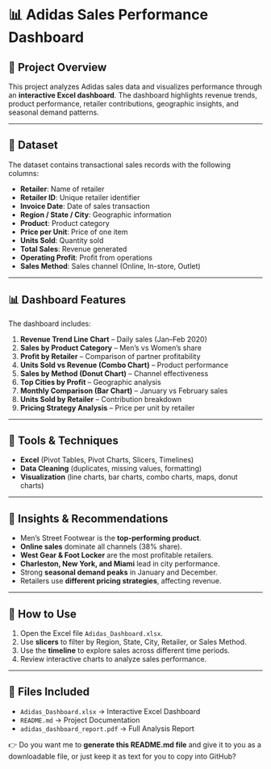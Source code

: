 
# 📊 Adidas Sales Performance Dashboard

## 📌 Project Overview

This project analyzes Adidas sales data and visualizes performance through an **interactive Excel dashboard**. The dashboard highlights revenue trends, product performance, retailer contributions, geographic insights, and seasonal demand patterns.

---

## 📂 Dataset

The dataset contains transactional sales records with the following columns:

* **Retailer**: Name of retailer
* **Retailer ID**: Unique retailer identifier
* **Invoice Date**: Date of sales transaction
* **Region / State / City**: Geographic information
* **Product**: Product category
* **Price per Unit**: Price of one item
* **Units Sold**: Quantity sold
* **Total Sales**: Revenue generated
* **Operating Profit**: Profit from operations
* **Sales Method**: Sales channel (Online, In-store, Outlet)

---

## 📊 Dashboard Features

The dashboard includes:

1. **Revenue Trend Line Chart** – Daily sales (Jan–Feb 2020)
2. **Sales by Product Category** – Men’s vs Women’s share
3. **Profit by Retailer** – Comparison of partner profitability
4. **Units Sold vs Revenue (Combo Chart)** – Product performance
5. **Sales by Method (Donut Chart)** – Channel effectiveness
6. **Top Cities by Profit** – Geographic analysis
7. **Monthly Comparison (Bar Chart)** – January vs February sales
8. **Units Sold by Retailer** – Contribution breakdown
9. **Pricing Strategy Analysis** – Price per unit by retailer

---

## 🔧 Tools & Techniques

* **Excel** (Pivot Tables, Pivot Charts, Slicers, Timelines)
* **Data Cleaning** (duplicates, missing values, formatting)
* **Visualization** (line charts, bar charts, combo charts, maps, donut charts)

---

## 🎯 Insights & Recommendations

* Men’s Street Footwear is the **top-performing product**.
* **Online sales** dominate all channels (38% share).
* **West Gear & Foot Locker** are the most profitable retailers.
* **Charleston, New York, and Miami** lead in city performance.
* Strong **seasonal demand peaks** in January and December.
* Retailers use **different pricing strategies**, affecting revenue.

---

## 📌 How to Use

1. Open the Excel file `Adidas_Dashboard.xlsx`.
2. Use **slicers** to filter by Region, State, City, Retailer, or Sales Method.
3. Use the **timeline** to explore sales across different time periods.
4. Review interactive charts to analyze sales performance.

---

## 📎 Files Included

* `Adidas_Dashboard.xlsx` → Interactive Excel Dashboard
* `README.md` → Project Documentation
* `adidas_dashboard_report.pdf` → Full Analysis Report

👉 Do you want me to **generate this README.md file** and give it to you as a downloadable file, or just keep it as text for you to copy into GitHub?
